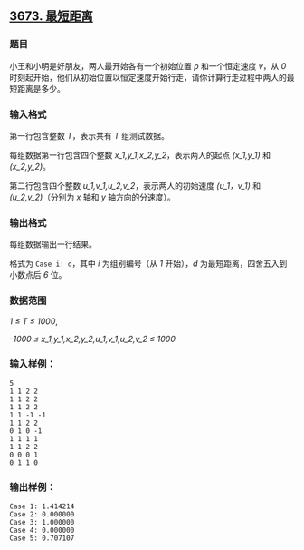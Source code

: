 ## [3673. 最短距离](https://www.acwing.com/problem/content/3676/)

### 题目

小王和小明是好朋友，两人最开始各有一个初始位置 *p* 和一个恒定速度 *v*，从 *0* 时刻起开始，他们从初始位置以恒定速度开始行走，请你计算行走过程中两人的最短距离是多少。

### 输入格式

第一行包含整数 *T*，表示共有 *T* 组测试数据。

每组数据第一行包含四个整数 *x_1,y_1,x_2,y_2*，表示两人的起点 *(x_1,y_1)* 和 *(x_2,y_2)*。

第二行包含四个整数 *u_1,v_1,u_2,v_2*，表示两人的初始速度 *(u_1，v_1)* 和 *(u_2,v_2)*（分别为 *x* 轴和 *y* 轴方向的分速度）。

### 输出格式

每组数据输出一行结果。

格式为 `Case i: d`，其中 *i* 为组别编号（从 *1* 开始），*d* 为最短距离，四舍五入到小数点后 *6* 位。

### 数据范围

*1 ≤ T ≤ 1000*,

*-1000 ≤ x_1,y_1,x_2,y_2,u_1,v_1,u_2,v_2 ≤ 1000*

### 输入样例：

```
5
1 1 2 2
1 1 2 2
1 1 2 2
1 1 -1 -1
1 1 2 2
0 1 0 -1
1 1 1 1
1 1 2 2
0 0 0 1
0 1 1 0
```

### 输出样例：

```
Case 1: 1.414214
Case 2: 0.000000
Case 3: 1.000000
Case 4: 0.000000
Case 5: 0.707107
```
